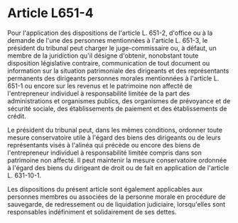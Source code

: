 # Article L651-4

Pour l'application des dispositions de l'article L. 651-2, d'office ou à la demande de l'une des personnes mentionnées à l'article L. 651-3, le président du tribunal peut charger le juge-commissaire ou, à défaut, un membre de la juridiction qu'il désigne d'obtenir, nonobstant toute disposition législative contraire, communication de tout document ou information sur la situation patrimoniale des dirigeants et des représentants permanents des dirigeants personnes morales mentionnées à l'article L. 651-1 ou encore sur les revenus et le patrimoine non affecté de l'entrepreneur individuel à responsabilité limitée de la part des administrations et organismes publics, des organismes de prévoyance et de sécurité sociale, des établissements de paiement et des établissements de crédit.

Le président du tribunal peut, dans les mêmes conditions, ordonner toute mesure conservatoire utile à l'égard des biens des dirigeants ou de leurs représentants visés à l'alinéa qui précède ou encore des biens de l'entrepreneur individuel à responsabilité limitée compris dans son patrimoine non affecté. Il peut maintenir la mesure conservatoire ordonnée à l'égard des biens du dirigeant de droit ou de fait en application de l'article L. 631-10-1.

Les dispositions du présent article sont également applicables aux personnes membres ou associées de la personne morale en procédure de sauvegarde, de redressement ou de liquidation judiciaire, lorsqu'elles sont responsables indéfiniment et solidairement de ses dettes.

